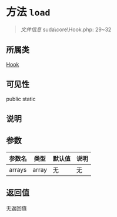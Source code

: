 # 方法 `load`

> *文件信息* suda\core\Hook.php: 29~32

## 所属类 

[Hook](../Hook.md)

## 可见性

 public static

## 说明



## 参数


| 参数名 | 类型 | 默认值 | 说明 |
|--------|-----|-------|-------|
| arrays |  array | 无 | 无 |



## 返回值

无返回值
